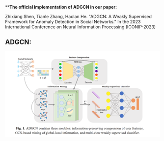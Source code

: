 ****The official implementation of ADGCN in our paper:**   

Zhixiang Shen, Tianle Zhang, Haolan He. "ADGCN: A Weakly Supervised Framework for Anomaly Detection in Social Networks." In the 2023 International Conference on Neural Information Processing (ICONIP-2023)

  **ADGCN:**  
---
![ADGCN Fig](https://github.com/zxlearningdeep/ADGCN-project/blob/main/fig/ADGCN.png)

